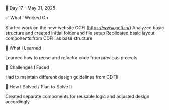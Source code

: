 📅 Day 17 - May 31, 2025

✅ What I Worked On

Started work on the new website GCFI (https://www.gcfi.in/)
Analyzed basic structure and created initial folder and file setup
Replicated basic layout components from CDFII as base structure

🧠 What I Learned

Learned how to reuse and refactor code from previous projects

🧩 Challenges I Faced

Had to maintain different design guidelines from CDFII

🔧 How I Solved / Plan to Solve It

Created separate components for reusable logic and adjusted design accordingly
